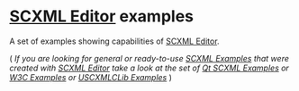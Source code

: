 # [SCXML Editor](../README.md) examples

A set of examples showing capabilities of [SCXML Editor](../README.md).

( _If you are looking for general or ready-to-use [SCXML Examples](https://alexzhornyak.github.io/SCXML-tutorial/#examples) that were created with [SCXML Editor](../README.md) take a look at the set of [Qt SCXML Examples](https://alexzhornyak.github.io/SCXML-tutorial/Examples/Qt/) or [W3C Examples](https://alexzhornyak.github.io/SCXML-tutorial/Doc/W3C.html#w3c-examples) or [USCXMLCLib Examples](https://github.com/alexzhornyak/UscxmlCLib#examples)_ )

